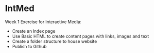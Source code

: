# IntMed
Week 1 Exercise for Interactive Media:
- Create an Index page
- Use Basic HTML to create content pages with links, images and text
- Create a folder structure to house website
- Publish to Github
